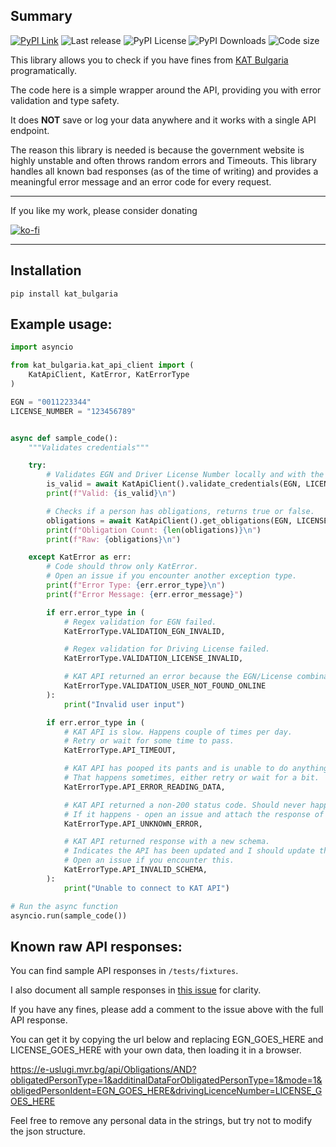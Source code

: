 ## Summary

[![PyPI Link](https://img.shields.io/pypi/v/kat_bulgaria?style=flat-square)](https://pypi.org/project/kat-bulgaria/)
![Last release](https://img.shields.io/github/release-date/nedevski/py_kat_bulgaria?style=flat-square)
![PyPI License](https://img.shields.io/pypi/l/kat_bulgaria?style=flat-square)
![PyPI Downloads](https://img.shields.io/pypi/dm/kat_bulgaria?style=flat-square)
![Code size](https://img.shields.io/github/languages/code-size/nedevski/py_kat_bulgaria?style=flat-square)

This library allows you to check if you have fines from [KAT Bulgaria](https://e-uslugi.mvr.bg/services/kat-obligations) programatically.

The code here is a simple wrapper around the API, providing you with error validation and type safety.

It does **NOT** save or log your data anywhere and it works with a single API endpoint.

The reason this library is needed is because the government website is highly unstable and often throws random errors and Timeouts. This library handles all known bad responses (as of the time of writing) and provides a meaningful error message and an error code for every request.

---

If you like my work, please consider donating

[![ko-fi](https://ko-fi.com/img/githubbutton_sm.svg)](https://ko-fi.com/nedevski/tip)

---

## Installation

```shell
pip install kat_bulgaria
```

## Example usage:

```python
import asyncio

from kat_bulgaria.kat_api_client import (
    KatApiClient, KatError, KatErrorType
)

EGN = "0011223344"
LICENSE_NUMBER = "123456789"


async def sample_code():
    """Validates credentials"""

    try:
        # Validates EGN and Driver License Number locally and with the API.
        is_valid = await KatApiClient().validate_credentials(EGN, LICENSE_NUMBER)
        print(f"Valid: {is_valid}\n")

        # Checks if a person has obligations, returns true or false.
        obligations = await KatApiClient().get_obligations(EGN, LICENSE_NUMBER)
        print(f"Obligation Count: {len(obligations)}\n")
        print(f"Raw: {obligations}\n")

    except KatError as err:
        # Code should throw only KatError.
        # Open an issue if you encounter another exception type.
        print(f"Error Type: {err.error_type}\n")
        print(f"Error Message: {err.error_message}")

        if err.error_type in (
            # Regex validation for EGN failed.
            KatErrorType.VALIDATION_EGN_INVALID,

            # Regex validation for Driving License failed.
            KatErrorType.VALIDATION_LICENSE_INVALID,

            # KAT API returned an error because the EGN/License combination was not found.
            KatErrorType.VALIDATION_USER_NOT_FOUND_ONLINE
        ):
            print("Invalid user input")

        if err.error_type in (
            # KAT API is slow. Happens couple of times per day.
            # Retry or wait for some time to pass.
            KatErrorType.API_TIMEOUT,

            # KAT API has pooped its pants and is unable to do anything.
            # That happens sometimes, either retry or wait for a bit.
            KatErrorType.API_ERROR_READING_DATA,

            # KAT API returned a non-200 status code. Should never happen.
            # If it happens - open an issue and attach the response of the body.
            KatErrorType.API_UNKNOWN_ERROR,

            # KAT API returned response with a new schema.
            # Indicates the API has been updated and I should update this package.
            # Open an issue if you encounter this.
            KatErrorType.API_INVALID_SCHEMA,
        ):
            print("Unable to connect to KAT API")

# Run the async function
asyncio.run(sample_code())
```

## Known raw API responses:

You can find sample API responses in `/tests/fixtures`.

I also document all sample responses in [this issue](https://github.com/Nedevski/py_kat_bulgaria/issues/2) for clarity.

If you have any fines, please add a comment to the issue above with the full API response.

You can get it by copying the url below and replacing EGN_GOES_HERE and LICENSE_GOES_HERE with your own data, then loading it in a browser.

https://e-uslugi.mvr.bg/api/Obligations/AND?obligatedPersonType=1&additinalDataForObligatedPersonType=1&mode=1&obligedPersonIdent=EGN_GOES_HERE&drivingLicenceNumber=LICENSE_GOES_HERE

Feel free to remove any personal data in the strings, but try not to modify the json structure.
